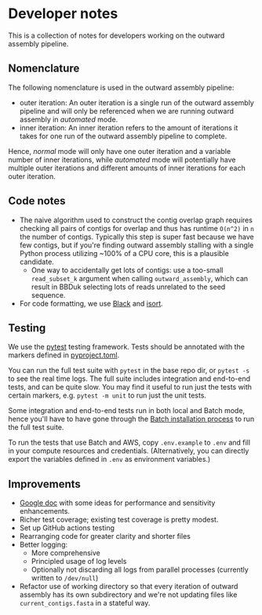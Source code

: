 # Developer notes

This is a collection of notes for developers working on the outward assembly pipeline.

## Nomenclature

The following nomenclature is used in the outward assembly pipeline:
* outer iteration: An outer iteration is a single run of the outward assembly pipeline and will only be referenced when we are running outward assembly in *automated* mode.
* inner iteration: An inner iteration refers to the amount of iterations it takes for one run of the outward assembly pipeline to complete.

Hence, *normal* mode will only have one outer iteration and a variable number of inner iterations, while *automated* mode will potentially have multiple outer iterations and different amounts of inner iterations for each outer iteration.

## Code notes
* The naive algorithm used to construct the contig overlap graph requires checking all pairs of contigs for overlap and thus has runtime `O(n^2)` in `n` the number of contigs. Typically this step is super fast because we have few contigs, but if you're finding outward assembly stalling with a single Python process utilizing ~100% of a CPU core, this is a plausible candidate.
    * One way to accidentally get lots of contigs: use a too-small `read_subset_k` argument when calling `outward_assembly`, which can result in BBDuk selecting lots of reads unrelated to the seed sequence.
* For code formatting, we use [Black](https://github.com/psf/black) and [isort](https://github.com/PyCQA/isort).

## Testing

We use the [pytest](https://docs.pytest.org/en/stable/) testing framework. Tests should be annotated with the markers defined in [pyproject.toml](pyproject.toml).

You can run the full test suite with `pytest` in the base repo dir, or `pytest -s` to see the real time logs. The full suite includes integration and end-to-end tests, and can be quite slow. You may find it useful to run just the tests with certain markers, e.g. `pytest -m unit` to run just the unit tests.

Some integration and end-to-end tests run in both local and Batch mode, hence you'll have to have gone through the [Batch installation process](../docs/installation.md#optional-batch-profile) to run the full test suite. 

To run the tests that use Batch and AWS, copy `.env.example`  to `.env` and fill in your compute resources and credentials. (Alternatively, you can directly export the variables defined in `.env` as environment variables.)

## Improvements
* [Google doc](https://docs.google.com/document/d/1AiQUWMNUhbwYZBqLleZ1K-XXnND84z0tURidb2OD8sw/edit?tab=t.0) with some ideas for performance and sensitivity enhancements.
* Richer test coverage; existing test coverage is pretty modest.
* Set up GitHub actions testing
* Rearranging code for greater clarity and shorter files
* Better logging:
    * More comprehensive
    * Principled usage of log levels
    * Optionally not discarding all logs from parallel processes (currently written to `/dev/null`)
* Refactor use of working directory so that every iteration of outward assembly has its own subdirectory and we're not updating files like `current_contigs.fasta` in a stateful way.
